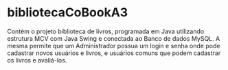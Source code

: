 # bibliotecaCoBookA3
Contém o projeto biblioteca de livros, programada em Java utilizando estrutura MCV com Java Swing e conectada ao Banco de dados MySQL. A mesma permite que um Administrador possua um login e senha onde pode cadastrar novos usuários e livros, e usuários comuns que podem cadastrar os livros e avaliá-los.
